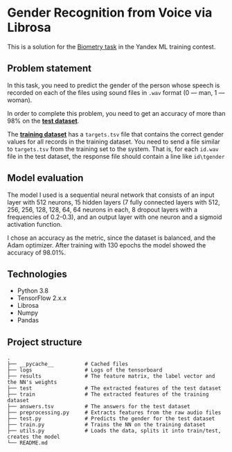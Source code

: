 # Gender Recognition from Voice via Librosa

This is a solution for the [Biometry task](https://contest.yandex.ru/contest/28413/problems/F/) in the Yandex ML training contest.

## Problem statement

In this task, you need to predict the gender of the person whose speech is recorded on each of the files using sound files in `.wav` format (0 — man, 1 — woman).

In order to complete this problem, you need to get an accuracy of more than 98% on the **[test dataset](https://disk.yandex.kz/d/K8Z-gQbspmxkhw)**.

The **[training dataset](https://yadi.sk/d/IUUTPJFOfwn_OQ)** has a `targets.tsv` file that contains the correct gender values ​​for all records in the training dataset. You need to send a file similar to `targets.tsv` from the training set to the system. That is, for each `id.wav` file in the test dataset, the response file should contain a line like `id\tgender `

## Model evaluation

The model I used is a sequential neural network that consists of an input layer with 512 neurons, 15 hidden layers (7 fully connected layers with 512, 256, 256, 128, 128, 64, 64 neurons in each, 8 dropout layers with a frequencies of 0.2-0.3), and an output layer with one neuron and a sigmoid activation function.

I chose an accuracy as the metric, since the dataset is balanced, and the Adam optimizer. After training with 130 epochs the model showed the accuracy of 98.01%.

## Technologies

  - Python 3.8
  - TensorFlow 2.x.x
  - Librosa
  - Numpy
  - Pandas

## Project structure

    .
    ├── __pycache__          # Cached files
    ├── logs                 # Logs of the tensorboard
    ├── results              # The feature matrix, the label vector and the NN's weights
    ├── test                 # The extracted features of the test dataset
    ├── train                # The extracted features of the training dataset
    ├── answers.tsv          # The answers for the test dataset
    ├── preprocessing.py     # Extracts features from the raw audio files
    ├── test.py              # Predicts the gender for the test dataset
    ├── train.py             # Trains the NN on the training dataset
    ├── utils.py             # Loads the data, splits it into train/test, creates the model
    └── README.md
